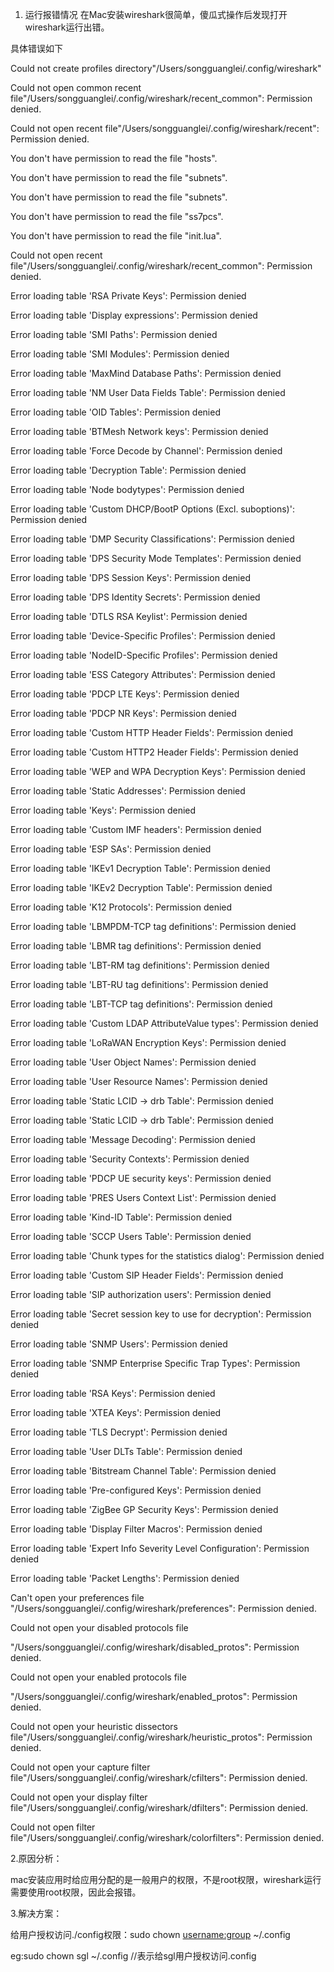 1. 运行报错情况
在Mac安装wireshark很简单，傻瓜式操作后发现打开wireshark运行出错。

具体错误如下

Could not create profiles directory"/Users/songguanglei/.config/wireshark"

Could not open common recent file"/Users/songguanglei/.config/wireshark/recent_common": Permission denied.

Could not open recent file"/Users/songguanglei/.config/wireshark/recent": Permission denied.

You don't have permission to read the file "hosts".

You don't have permission to read the file "subnets".

You don't have permission to read the file "subnets".

You don't have permission to read the file "ss7pcs".

You don't have permission to read the file "init.lua".

Could not open recent file"/Users/songguanglei/.config/wireshark/recent_common": Permission denied.

Error loading table 'RSA Private Keys': Permission denied

Error loading table 'Display expressions': Permission denied

Error loading table 'SMI Paths': Permission denied

Error loading table 'SMI Modules': Permission denied

Error loading table 'MaxMind Database Paths': Permission denied

Error loading table 'NM User Data Fields Table': Permission denied

Error loading table 'OID Tables': Permission denied

Error loading table 'BTMesh Network keys': Permission denied

Error loading table 'Force Decode by Channel': Permission denied

Error loading table 'Decryption Table': Permission denied

Error loading table 'Node bodytypes': Permission denied

Error loading table 'Custom DHCP/BootP Options (Excl. suboptions)': Permission denied

Error loading table 'DMP Security Classifications': Permission denied

Error loading table 'DPS Security Mode Templates': Permission denied

Error loading table 'DPS Session Keys': Permission denied

Error loading table 'DPS Identity Secrets': Permission denied

Error loading table 'DTLS RSA Keylist': Permission denied

Error loading table 'Device-Specific Profiles': Permission denied

Error loading table 'NodeID-Specific Profiles': Permission denied

Error loading table 'ESS Category Attributes': Permission denied

Error loading table 'PDCP LTE Keys': Permission denied

Error loading table 'PDCP NR Keys': Permission denied

Error loading table 'Custom HTTP Header Fields': Permission denied

Error loading table 'Custom HTTP2 Header Fields': Permission denied

Error loading table 'WEP and WPA Decryption Keys': Permission denied

Error loading table 'Static Addresses': Permission denied

Error loading table 'Keys': Permission denied

Error loading table 'Custom IMF headers': Permission denied

Error loading table 'ESP SAs': Permission denied

Error loading table 'IKEv1 Decryption Table': Permission denied

Error loading table 'IKEv2 Decryption Table': Permission denied

Error loading table 'K12 Protocols': Permission denied

Error loading table 'LBMPDM-TCP tag definitions': Permission denied

Error loading table 'LBMR tag definitions': Permission denied

Error loading table 'LBT-RM tag definitions': Permission denied

Error loading table 'LBT-RU tag definitions': Permission denied

Error loading table 'LBT-TCP tag definitions': Permission denied

Error loading table 'Custom LDAP AttributeValue types': Permission denied

Error loading table 'LoRaWAN Encryption Keys': Permission denied

Error loading table 'User Object Names': Permission denied

Error loading table 'User Resource Names': Permission denied

Error loading table 'Static LCID -> drb Table': Permission denied

Error loading table 'Static LCID -> drb Table': Permission denied

Error loading table 'Message Decoding': Permission denied

Error loading table 'Security Contexts': Permission denied

Error loading table 'PDCP UE security keys': Permission denied

Error loading table 'PRES Users Context List': Permission denied

Error loading table 'Kind-ID Table': Permission denied

Error loading table 'SCCP Users Table': Permission denied

Error loading table 'Chunk types for the statistics dialog': Permission denied

Error loading table 'Custom SIP Header Fields': Permission denied

Error loading table 'SIP authorization users': Permission denied

Error loading table 'Secret session key to use for decryption': Permission denied

Error loading table 'SNMP Users': Permission denied

Error loading table 'SNMP Enterprise Specific Trap Types': Permission denied

Error loading table 'RSA Keys': Permission denied

Error loading table 'XTEA Keys': Permission denied

Error loading table 'TLS Decrypt': Permission denied

Error loading table 'User DLTs Table': Permission denied

Error loading table 'Bitstream Channel Table': Permission denied

Error loading table 'Pre-configured Keys': Permission denied

Error loading table 'ZigBee GP Security Keys': Permission denied

Error loading table 'Display Filter Macros': Permission denied

Error loading table 'Expert Info Severity Level Configuration': Permission denied

Error loading table 'Packet Lengths': Permission denied

Can't open your preferences file "/Users/songguanglei/.config/wireshark/preferences": Permission denied.

Could not open your disabled protocols file

"/Users/songguanglei/.config/wireshark/disabled_protos": Permission denied.

Could not open your enabled protocols file

"/Users/songguanglei/.config/wireshark/enabled_protos": Permission denied.

Could not open your heuristic dissectors file"/Users/songguanglei/.config/wireshark/heuristic_protos": Permission denied.

Could not open your capture filter file"/Users/songguanglei/.config/wireshark/cfilters": Permission denied.

Could not open your display filter file"/Users/songguanglei/.config/wireshark/dfilters": Permission denied.

Could not open filter file"/Users/songguanglei/.config/wireshark/colorfilters": Permission denied.

2.原因分析：

mac安装应用时给应用分配的是一般用户的权限，不是root权限，wireshark运行需要使用root权限，因此会报错。



3.解决方案：

给用户授权访问./config权限：sudo chown <username:group> ~/.config

eg:sudo chown sgl ~/.config //表示给sgl用户授权访问.config